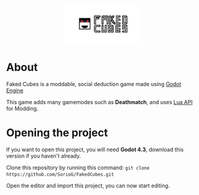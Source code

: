 <p align="center">
<img src="assets/sprites/logo.png" alt="Logo" width="200">
</p>

# About
Faked Cubes is a moddable, social deduction game made using [Godot Engine](https://godotengine.org)

This game adds many gamemodes such as **Deathmatch**, and uses [Lua API](https://github.com/WeaselGames/godot_luaAPI) for Modding.

# Opening the project

If you want to open this project, you will need **Godot 4.3**, download this version if you haven't already.

Clone this repository by running this command: `git clone https://github.com/SorioG/FakedCubes.git`

Open the editor and import this project, you can now start editing.
